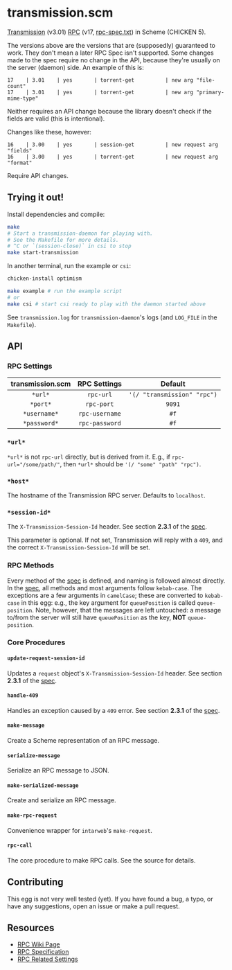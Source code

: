# transmission.scm

[Transmission][transmission] (v3.01) [RPC][rpc-wiki] (v17,
[rpc-spec.txt][rpc-spec-latest-supported]) in Scheme (CHICKEN 5).

The versions above are the versions that are (supposedly) guaranteed to work.
They don't mean a later RPC Spec isn't supported. Some changes made to the spec
require no change in the API, because they're usually on the server (daemon)
side. An example of this is:

```
17    | 3.01    | yes       | torrent-get          | new arg "file-count"
17    | 3.01    | yes       | torrent-get          | new arg "primary-mime-type"
```

Neither requires an API change because the library doesn't check if the fields
are valid (this is intentional).

Changes like these, however:

```
16    | 3.00    | yes       | session-get          | new request arg "fields"
16    | 3.00    | yes       | torrent-get          | new request arg "format"
```

Require API changes.

## Trying it out!

Install dependencies and compile:

```sh
make
# Start a transmission-daemon for playing with.
# See the Makefile for more details.
# ^C or `(session-close)` in csi to stop
make start-transmission
```

In another terminal, run the example or `csi`:

```sh
chicken-install optimism

make example # run the example script
# or
make csi # start csi ready to play with the daemon started above
```

See `transmission.log` for `transmission-daemon`'s logs (and `LOG_FILE` in the
`Makefile`).

## API

### RPC Settings

| transmission.scm | RPC Settings   | Default                     |
| :--------------: | :------------: | :-------------------------: |
| `*url*`          | `rpc-url`      | `'(/ "transmission" "rpc")` |
| `*port*`         | `rpc-port`     | `9091`                      |
| `*username*`     | `rpc-username` | `#f`                        |
| `*password*`     | `rpc-password` | `#f`                        |

### `*url*`

`*url*` is not `rpc-url` directly, but is derived from it. E.g., if
`rpc-url="/some/path/"`, then `*url*` should be `'(/ "some" "path" "rpc")`.

### `*host*`

The hostname of the Transmission RPC server. Defaults to `localhost`.

### `*session-id*`

The `X-Transmission-Session-Id` header. See section **2.3.1** of the [spec][rpc-spec].

This parameter is optional. If not set, Transmission will reply with a `409`,
and the correct `X-Transmission-Session-Id` will be set.

### RPC Methods

Every method of the [spec][rpc-spec] is defined, and naming is followed almost
directly. In the [spec][rpc-spec], all methods and most arguments follow
`kebab-case`. The exceptions are a few arguments in `camelCase`; these are
converted to `kebab-case` in this egg: e.g., the key argument for
`queuePosition` is called `queue-position`. Note, however, that the messages
are left untouched: a message to/from the server will still have
`queuePosition` as the key, **NOT** `queue-position`.

### Core Procedures

#### `update-request-session-id`

Updates a `request` object's `X-Transmission-Session-Id` header. See section
**2.3.1** of the [spec][rpc-spec].

#### `handle-409`

Handles an exception caused by a `409` error. See section **2.3.1** of the
[spec][rpc-spec].

#### `make-message`

Create a Scheme representation of an RPC message.

#### `serialize-message`

Serialize an RPC message to JSON.

#### `make-serialized-message`

Create and serialize an RPC message.

#### `make-rpc-request`

Convenience wrapper for `intarweb`'s `make-request`.

#### `rpc-call`

The core procedure to make RPC calls. See the source for details.

## Contributing

This egg is not very well tested (yet). If you have found a bug, a typo, or
have any suggestions, open an issue or make a pull request.

## Resources

 * [RPC Wiki Page][rpc-wiki]
 * [RPC Specification][rpc-spec]
 * [RPC Related Settings][rpc-config]

[rpc-config]: https://github.com/transmission/transmission/wiki/Editing-Configuration-Files#rpc
[rpc-spec-latest-supported]: https://github.com/transmission/transmission/blob/f59118d1fe6a320d797b151a6f235f739ef3b487/extras/rpc-spec.txt
[rpc-spec]: https://github.com/transmission/transmission/blob/master/extras/rpc-spec.txt
[rpc-wiki]: https://github.com/transmission/transmission/wiki/RPC-Protocol-Specification
[transmission]: https://github.com/transmission/transmission
